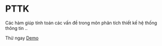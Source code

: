 # PTTK

Các hàm giúp tính toán các vấn đề trong môn phân tích thiết kế hệ thống thông tin ..

Thử ngay [Demo](https://hoangtran0410.github.io/PTTK/)
